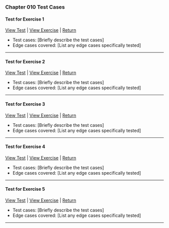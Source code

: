 ﻿### Chapter 010 Test Cases

#### Test for Exercise 1

[View Test](Chapter010Exercise1Test.java) | [View Exercise](../../../main/java/Chapter010/Chapter010Exercise1.java) | [Return](../../../../README.md)

- Test cases: [Briefly describe the test cases]
- Edge cases covered: [List any edge cases specifically tested]

---
#### Test for Exercise 2

[View Test](Chapter010Exercise2Test.java) | [View Exercise](../../../main/java/Chapter010/Chapter010Exercise2.java) | [Return](../../../../README.md)

- Test cases: [Briefly describe the test cases]
- Edge cases covered: [List any edge cases specifically tested]

---
#### Test for Exercise 3

[View Test](Chapter010Exercise3Test.java) | [View Exercise](../../../main/java/Chapter010/Chapter010Exercise3.java) | [Return](../../../../README.md)

- Test cases: [Briefly describe the test cases]
- Edge cases covered: [List any edge cases specifically tested]

---
#### Test for Exercise 4

[View Test](Chapter010Exercise4Test.java) | [View Exercise](../../../main/java/Chapter010/Chapter010Exercise4.java) | [Return](../../../../README.md)

- Test cases: [Briefly describe the test cases]
- Edge cases covered: [List any edge cases specifically tested]

---
#### Test for Exercise 5

[View Test](Chapter010Exercise5Test.java) | [View Exercise](../../../main/java/Chapter010/Chapter010Exercise5.java) | [Return](../../../../README.md)

- Test cases: [Briefly describe the test cases]
- Edge cases covered: [List any edge cases specifically tested]

---

